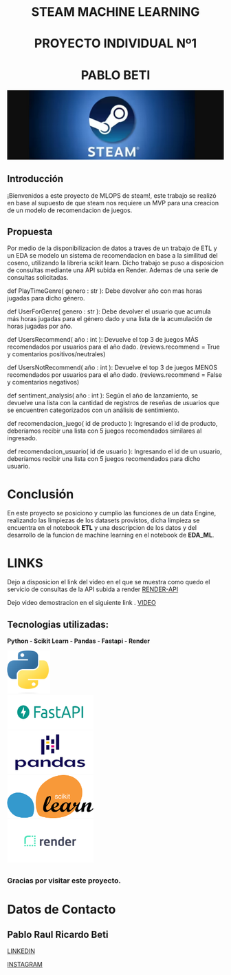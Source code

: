 # <h1 align=center> **STEAM MACHINE LEARNING** </h1>
# <h1 align=center> **PROYECTO INDIVIDUAL Nº1** </h1>
# <h1 align=center> **PABLO BETI** </h1>

<p align="center">
  <img src="src/steam.jpeg">
</p>

## Introducción

¡Bienvenidos a este proyecto de MLOPS de steam!, este trabajo se realizó en base al supuesto de que steam nos requiere un MVP para una creacion de un modelo de recomendacion de juegos. 

## Propuesta
Por medio de la disponibilizacion de datos a traves de un trabajo de ETL y un EDA se modelo un sistema de recomendacion en base a la similitud del coseno, utilizando la libreria scikit learn.
Dicho trabajo se puso a disposicion de consultas mediante una API subida en Render. Ademas de una serie de consultas solicitadas.

def PlayTimeGenre( genero : str ): Debe devolver año con mas horas jugadas para dicho género.

def UserForGenre( genero : str ): Debe devolver el usuario que acumula más horas jugadas para el género dado y una lista de la acumulación de horas jugadas por año.

def UsersRecommend( año : int ): Devuelve el top 3 de juegos MÁS recomendados por usuarios para el año dado. (reviews.recommend = True y comentarios positivos/neutrales)

def UsersNotRecommend( año : int ): Devuelve el top 3 de juegos MENOS recomendados por usuarios para el año dado. (reviews.recommend = False y comentarios negativos)

def sentiment_analysis( año : int ): Según el año de lanzamiento, se devuelve una lista con la cantidad de registros de reseñas de usuarios que se encuentren categorizados con un análisis de sentimiento.

def recomendacion_juego( id de producto ): Ingresando el id de producto, deberíamos recibir una lista con 5 juegos recomendados similares al ingresado.

def recomendacion_usuario( id de usuario ): Ingresando el id de un usuario, deberíamos recibir una lista con 5 juegos recomendados para dicho usuario.

# Conclusión

En este proyecto se posiciono y cumplio las funciones de un data Engine, realizando las limpiezas de los datasets provistos, dicha limpieza se encuentra en el notebook **ETL** y una descripcion de los datos y del desarrollo de la funcion de machine learning en el notebook de **EDA_ML**.

# LINKS
Dejo a disposicion el link del video en el que se muestra como quedo el servicio de consultas de la API subida a render 
[RENDER-API](https://prueba2-bh2a.onrender.com/docs)

Dejo video demostracion en el siguiente link .
[VIDEO](https://drive.google.com/drive/folders/1M6aW7W6nEQzuR2AEQ20-zZWNznQmUbjH?usp=drive_link)


## Tecnologias utilizadas:
**Python - Scikit Learn - Pandas - Fastapi - Render** 

<body>
  <div class="logo-container">
    <img class="logo" src="src/Python-logo-notext.svg.png" width="100" height="100">
  </div>
    <div class="logo-container">
    <img class="logo" src="src/fastapi.png" width="200" height="80">
  </div>
  <div class="logo-container">
    <img class="logo" src="src/pandas.png" width="200" height="100">
  </div>
  <div class="logo-container">
    <img class="logo" src="src/scikit.png" width="200" height="100">
  </div>
    <div class="logo-container">
    <img class="logo" src="src/render.png" width="200" height="100">
  </div>

</body>

##
### Gracias por visitar este proyecto.
##

# Datos de Contacto

## Pablo Raul Ricardo Beti
[LINKEDIN](https://www.linkedin.com/in/pablo-beti-714007265/)

[INSTAGRAM](https://www.instagram.com/pablo_beti/)

##

##